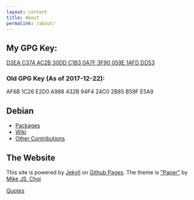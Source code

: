 ```yaml
---
layout: content
title: About
permalink: /about/
---
```

## My GPG Key:

[D3EA C374 AC2B 30DD C1B3 0A7F 3F90 059E 1AFD DD53](/assets/3F90059E1AFDDD53.asc)

### Old GPG Key (As of 2017-12-22):

AF6B 1C26 E2D0 A988 432B 94F4 24C0 2B85 B59F E5A9

## Debian
 - [Packages](https://qa.debian.org/developer.php?email=tookmund%40gmail.com)
 - [Wiki](https://wiki.debian.org/JacobAdams)
 - [Other Contributions](https://contributors.debian.org/contributor/tookmund-guest@alioth/)

## The Website
This site is powered by [Jekyll](https://jekyllrb.com) on [Github Pages](https://pages.github.com).
The theme is ["Paper"](https://github.com/mkchoi212/paper-jekyll-theme) by [Mike JS. Choi](https://deadbeef.me/)

[Quotes](/assets/quotes.txt)
